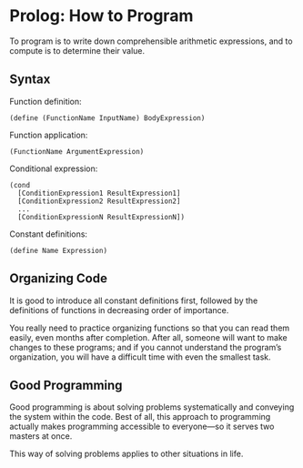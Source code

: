 # Prolog: How to Program

To program is to write down comprehensible arithmetic expressions, and to compute is to determine their value.

## Syntax

Function definition:
```Racket
(define (FunctionName InputName) BodyExpression)
```

Function application:
```Racket
(FunctionName ArgumentExpression)
```

Conditional expression:
```Racket
(cond
  [ConditionExpression1 ResultExpression1]
  [ConditionExpression2 ResultExpression2]
  ...
  [ConditionExpressionN ResultExpressionN])
```

Constant definitions:
```Racket
(define Name Expression)
```

## Organizing Code

It is good to introduce all constant definitions first, followed by the definitions of functions in decreasing order of importance.

You really need to practice organizing functions so that you can read them easily, even months after completion. After all, someone will want to make changes to these programs; and if you cannot understand the program’s organization, you will have a difficult time with even the smallest task.

## Good Programming

Good programming is about solving problems systematically and conveying the system within the code. Best of all, this approach to programming actually makes programming accessible to everyone—so it serves two masters at once.

This way of solving problems applies to other situations in life.
